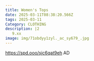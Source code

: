 ```yaml
---
title: Women's Tops
date: 2025-03-11T08:38:20.566Z
tags: 2025-03-11
Category: CLOTHING
description: |2
   9.xx
image: img/71obdyy1zyl._ac_sy679_.jpg
---
```

https://spd.ooo/sjc6qat9eh
AD